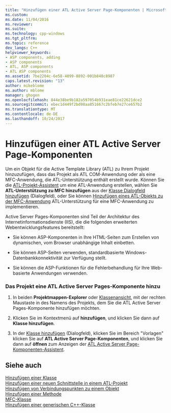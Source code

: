 ```yaml
---
title: "Hinzufügen einer ATL Active Server Page-Komponenten | Microsoft Docs"
ms.custom: 
ms.date: 11/04/2016
ms.reviewer: 
ms.suite: 
ms.technology: cpp-windows
ms.tgt_pltfrm: 
ms.topic: reference
dev_langs: C++
helpviewer_keywords:
- ASP components, adding
- ASP components
- ATL, ASP components
- ATL ASP components
ms.assetid: 7be2204c-6e58-4099-8892-001b848c8987
caps.latest.revision: "13"
author: mikeblome
ms.author: mblome
manager: ghogen
ms.openlocfilehash: 844e38be9b182a597054b931eae81ce22621dce2
ms.sourcegitcommit: ebec1d449f2bd98aa851667c2bfeb7e27ce657b2
ms.translationtype: MT
ms.contentlocale: de-DE
ms.lasthandoff: 10/24/2017
---
```

# <a name="adding-an-atl-active-server-page-component"></a>Hinzufügen einer ATL Active Server Page-Komponenten
Um ein Objekt für die Active Template Library (ATL) zu Ihrem Projekt hinzuzufügen, dass das Projekt als ATL COM-Anwendung oder als eine MFC-Anwendung, die ATL-Unterstützung enthält erstellt wurde. Können Sie die [ATL-Projekt-Assistent](../../atl/reference/atl-project-wizard.md) um eine ATL-Anwendung erstellen, wählen Sie **ATL-Unterstützung zu MFC hinzufügen** aus der [Klasse Dialogfeld hinzufügen](../../ide/add-class-dialog-box.md) (Dialogfeld), oder Sie können [Hinzufügen eines ATL-Objekts zu der MFC-Anwendung](../../mfc/reference/adding-atl-support-to-your-mfc-project.md) ATL-Unterstützung für eine MFC-Anwendung zu implementieren.  
  
 Active Server Pages-Komponenten sind Teil der Architektur des Internetinformationsdienste (IIS), die die folgenden erweiterten Webentwicklungsfeatures bereitstellt:  
  
-   Sie können ASP-Komponenten in Ihre HTML-Seiten zum Erstellen von dynamischen, vom Browser unabhängige Inhalt einbetten.  
  
-   Sie können ASP-Seiten verwenden, standardbasierte Windows-Datenbankkonnektivität zur Verfügung stellt.  
  
-   Sie können die ASP-Funktionen für die Fehlerbehandlung für Ihre Web-basierte Anwendungen verwenden.  
  
### <a name="to-add-an-atl-active-server-pages-component-to-your-project"></a>Das Projekt eine ATL Active Server Pages-Komponente hinzu  
  
1.  In beiden **Projektmappen-Explorer** oder [Klassenansicht](http://msdn.microsoft.com/en-us/8d7430a9-3e33-454c-a9e1-a85e3d2db925), mit der rechten Maustaste in des Namens des Projekts, dem Sie die ATL Active Server Pages-Komponente hinzufügen möchten.  
  
2.  Klicken Sie im Kontextmenü auf **hinzufügen**, und klicken Sie dann auf **Klasse hinzufügen**.  
  
3.  In der [Klasse hinzufügen](../../ide/add-class-dialog-box.md) (Dialogfeld), klicken Sie im Bereich "Vorlagen" klicken Sie auf **ATL Active Server Page-Komponenten**, und klicken Sie dann auf **öffnen** zum Anzeigen der [ATL Active Server Page-Komponenten-Assistent](../../atl/reference/atl-active-server-page-component-wizard.md).  
  
## <a name="see-also"></a>Siehe auch  
 [Hinzufügen einer Klasse](../../ide/adding-a-class-visual-cpp.md)   
 [Hinzufügen einer neuen Schnittstelle in einem ATL-Projekt](../../atl/reference/adding-a-new-interface-in-an-atl-project.md)   
 [Hinzufügen von Verbindungspunkten zu einem Objekt](../../atl/adding-connection-points-to-an-object.md)   
 [Hinzufügen einer Methode](../../ide/adding-a-method-visual-cpp.md)   
 [MFC-Klasse](../../mfc/reference/adding-an-mfc-class.md)   
 [Hinzufügen einer generischen C++-Klasse](../../ide/adding-a-generic-cpp-class.md)

